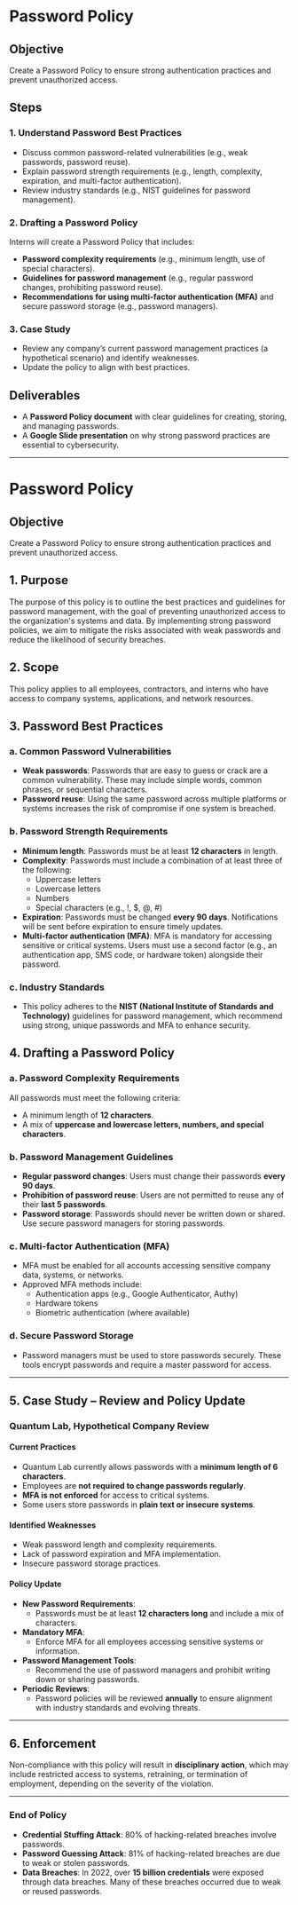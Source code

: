 # Password Policy

## Objective
Create a Password Policy to ensure strong authentication practices and prevent unauthorized access.

## Steps

### 1. Understand Password Best Practices
- Discuss common password-related vulnerabilities (e.g., weak passwords, password reuse).
- Explain password strength requirements (e.g., length, complexity, expiration, and multi-factor authentication).
- Review industry standards (e.g., NIST guidelines for password management).

### 2. Drafting a Password Policy
Interns will create a Password Policy that includes:
- **Password complexity requirements** (e.g., minimum length, use of special characters).
- **Guidelines for password management** (e.g., regular password changes, prohibiting password reuse).
- **Recommendations for using multi-factor authentication (MFA)** and secure password storage (e.g., password managers).

### 3. Case Study
- Review any company’s current password management practices (a hypothetical scenario) and identify weaknesses.
- Update the policy to align with best practices.

## Deliverables
- A **Password Policy document** with clear guidelines for creating, storing, and managing passwords.
- A **Google Slide presentation** on why strong password practices are essential to cybersecurity.

---

# Password Policy

## Objective
Create a Password Policy to ensure strong authentication practices and prevent unauthorized access.

## 1. Purpose
The purpose of this policy is to outline the best practices and guidelines for password management, with the goal of preventing unauthorized access to the organization's systems and data. By implementing strong password policies, we aim to mitigate the risks associated with weak passwords and reduce the likelihood of security breaches.

## 2. Scope
This policy applies to all employees, contractors, and interns who have access to company systems, applications, and network resources.

## 3. Password Best Practices

### a. Common Password Vulnerabilities
- **Weak passwords**: Passwords that are easy to guess or crack are a common vulnerability. These may include simple words, common phrases, or sequential characters.
- **Password reuse**: Using the same password across multiple platforms or systems increases the risk of compromise if one system is breached.

### b. Password Strength Requirements
- **Minimum length**: Passwords must be at least **12 characters** in length.
- **Complexity**: Passwords must include a combination of at least three of the following:
  - Uppercase letters
  - Lowercase letters
  - Numbers
  - Special characters (e.g., !, $, @, #)
- **Expiration**: Passwords must be changed **every 90 days**. Notifications will be sent before expiration to ensure timely updates.
- **Multi-factor authentication (MFA)**: MFA is mandatory for accessing sensitive or critical systems. Users must use a second factor (e.g., an authentication app, SMS code, or hardware token) alongside their password.

### c. Industry Standards
- This policy adheres to the **NIST (National Institute of Standards and Technology)** guidelines for password management, which recommend using strong, unique passwords and MFA to enhance security.

## 4. Drafting a Password Policy

### a. Password Complexity Requirements
All passwords must meet the following criteria:
- A minimum length of **12 characters**.
- A mix of **uppercase and lowercase letters, numbers, and special characters**.

### b. Password Management Guidelines
- **Regular password changes**: Users must change their passwords **every 90 days**.
- **Prohibition of password reuse**: Users are not permitted to reuse any of their **last 5 passwords**.
- **Password storage**: Passwords should never be written down or shared. Use secure password managers for storing passwords.

### c. Multi-factor Authentication (MFA)
- MFA must be enabled for all accounts accessing sensitive company data, systems, or networks.
- Approved MFA methods include:
  - Authentication apps (e.g., Google Authenticator, Authy)
  - Hardware tokens
  - Biometric authentication (where available)

### d. Secure Password Storage
- Password managers must be used to store passwords securely. These tools encrypt passwords and require a master password for access.

---

## 5. Case Study – Review and Policy Update

### **Quantum Lab, Hypothetical Company Review**

#### **Current Practices**
- Quantum Lab currently allows passwords with a **minimum length of 6 characters**.
- Employees are **not required to change passwords regularly**.
- **MFA is not enforced** for access to critical systems.
- Some users store passwords in **plain text or insecure systems**.

#### **Identified Weaknesses**
- Weak password length and complexity requirements.
- Lack of password expiration and MFA implementation.
- Insecure password storage practices.

#### **Policy Update**
- **New Password Requirements**:
  - Passwords must be at least **12 characters long** and include a mix of characters.
- **Mandatory MFA**:
  - Enforce MFA for all employees accessing sensitive systems or information.
- **Password Management Tools**:
  - Recommend the use of password managers and prohibit writing down or sharing passwords.
- **Periodic Reviews**:
  - Password policies will be reviewed **annually** to ensure alignment with industry standards and evolving threats.

---

## 6. Enforcement
Non-compliance with this policy will result in **disciplinary action**, which may include restricted access to systems, retraining, or termination of employment, depending on the severity of the violation.

---

### **End of Policy**

- **Credential Stuffing Attack**: 80% of hacking-related breaches involve passwords.
- **Password Guessing Attack**: 81% of hacking-related breaches are due to weak or stolen passwords.
- **Data Breaches**: In 2022, over **15 billion credentials** were exposed through data breaches. Many of these breaches occurred due to weak or reused passwords.

